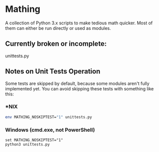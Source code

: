 # Mathing
A collection of Python 3.x scripts to make tedious math quicker.
Most of them can either be run directly or used as modules.

## Currently broken or incomplete:
unittests.py

## Notes on Unit Tests Operation
Some tests are skipped by default, because some modules aren't fully implemented yet.
You can avoid skipping these tests with something like this:

### *NIX
```bash
env MATHING_NOSKIPTEST="1" unittests.py
```

### Windows (cmd.exe, not PowerShell)
```
set MATHING_NOSKIPTEST="1"
python3 unittests.py
```